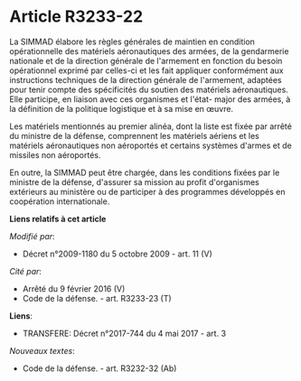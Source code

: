# Article R3233-22

La SIMMAD élabore les règles générales de maintien en condition opérationnelle des matériels aéronautiques des armées, de la
gendarmerie nationale et de la direction générale de l'armement en fonction du besoin opérationnel exprimé par celles-ci et
les fait appliquer conformément aux instructions techniques de la direction générale de l'armement, adaptées pour tenir
compte des spécificités du soutien des matériels aéronautiques. Elle participe, en liaison avec ces organismes et l'état-
major des armées, à la définition de la politique logistique et à sa mise en œuvre. 

Les matériels mentionnés au premier alinéa, dont la liste est fixée par arrêté du ministre de la défense, comprennent les
matériels aériens et les matériels aéronautiques non aéroportés et certains systèmes d'armes et de missiles non aéroportés. 

En outre, la SIMMAD peut être chargée, dans les conditions fixées par le ministre de la défense, d'assurer sa mission au
profit d'organismes extérieurs au ministère ou de participer à des programmes développés en coopération internationale.

**Liens relatifs à cet article**

_Modifié par_:

  - Décret n°2009-1180 du 5 octobre 2009 - art. 11 (V)

_Cité par_:

  - Arrêté du 9 février 2016 (V)
  - Code de la défense. - art. R3233-23 (T)

**Liens**:

  - TRANSFERE: Décret n°2017-744 du 4 mai 2017 - art. 3

_Nouveaux textes_:

  - Code de la défense. - art. R3232-32 (Ab)
